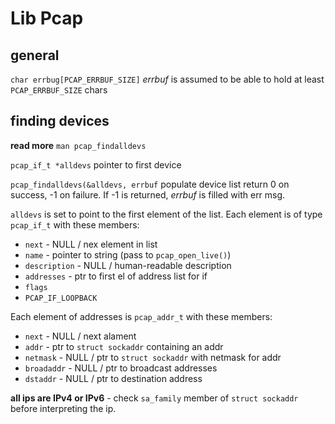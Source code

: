 # Lib Pcap

## general

`char errbug[PCAP_ERRBUF_SIZE]`
*errbuf* is assumed to be able to hold at least
`PCAP_ERRBUF_SIZE` chars

## finding devices

**read more** `man pcap_findalldevs`

`pcap_if_t *alldevs`
pointer to first device

`pcap_findalldevs(&alldevs, errbuf`
populate device list
return 0 on success, -1 on failure.
If -1 is returned, *errbuf* is filled with err msg.

`alldevs` is set to point to the first element of the list.
Each element is of type `pcap_if_t` with these members:

- `next` - NULL / nex element in list
- `name` - pointer to string (pass to `pcap_open_live()`)
- `description` - NULL / human-readable description
- `addresses` - ptr to first el of address list for if
- `flags`
- `PCAP_IF_LOOPBACK`

Each element of addresses is `pcap_addr_t` with these members:

- `next` - NULL / next alament
- `addr` - ptr to `struct sockaddr` containing an addr
- `netmask` - NULL / ptr to `struct sockaddr` with netmask for addr
- `broadaddr` - NULL / ptr to broadcast addresses
- `dstaddr` - NULL / ptr to destination address

**all ips are IPv4 or IPv6** - check `sa_family` member
of `struct sockaddr` before interpreting the ip.
